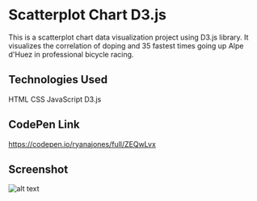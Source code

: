 # Scatterplot Chart D3.js

This is a scatterplot chart data visualization project using D3.js library. It visualizes the correlation of doping and 35 fastest times going up Alpe d'Huez in professional bicycle racing.

## Technologies Used

HTML CSS JavaScript D3.js

## CodePen Link

https://codepen.io/ryanajones/full/ZEQwLvx

## Screenshot

![alt text](https://i.imgur.com/c5AU61a.png)
